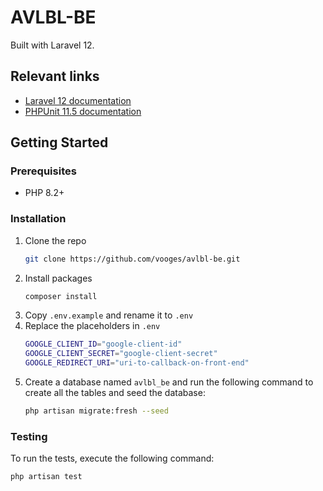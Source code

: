 # AVLBL-BE
Built with Laravel 12. 

## Relevant links
- [Laravel 12 documentation](https://laravel.com/docs/12.x/documentation)
- [PHPUnit 11.5 documentation](https://docs.phpunit.de/en/11.5/)

## Getting Started

### Prerequisites
- PHP 8.2+

### Installation
1. Clone the repo
   ```sh
   git clone https://github.com/vooges/avlbl-be.git
   ```
2. Install packages
   ```sh
   composer install
   ```
3. Copy `.env.example` and rename it to `.env`
4. Replace the placeholders in `.env`
   ```bash
   GOOGLE_CLIENT_ID="google-client-id"
   GOOGLE_CLIENT_SECRET="google-client-secret"
   GOOGLE_REDIRECT_URI="uri-to-callback-on-front-end"
   ```
5. Create a database named `avlbl_be` and run the following command to create all the tables and seed the database:
   ```sh
   php artisan migrate:fresh --seed
   ```

### Testing

To run the tests, execute the following command:
```sh
php artisan test
```